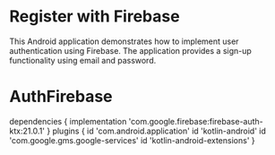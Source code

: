 # Register with Firebase
This Android application demonstrates how to implement user authentication using Firebase. The application provides a sign-up functionality using email and password.

# AuthFirebase
dependencies {
    implementation 'com.google.firebase:firebase-auth-ktx:21.0.1'
    }
plugins {
    id 'com.android.application'
    id 'kotlin-android'
    id 'com.google.gms.google-services'
    id 'kotlin-android-extensions'
}

